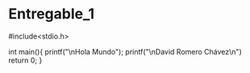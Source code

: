 # Entregable_1
#include<stdio.h>

int main(){
  printf("\nHola Mundo");
  printf("\nDavid Romero Chávez\n")
  return 0;
}
